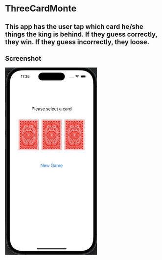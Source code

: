# ThreeCardMonte

## This app has the user tap which card he/she things the king is behind. If they guess correctly, they win. If they guess incorrectly, they loose.

## Screenshot

![home screen](Assets/homescreen.png)
